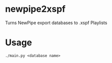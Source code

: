 # newpipe2xspf
Turns NewPipe export databases to .xspf Playlists
# Usage
``./main.py <database name>``